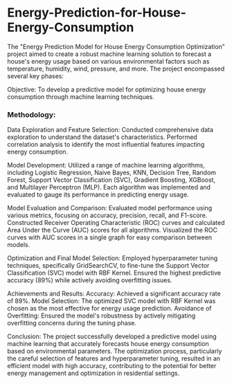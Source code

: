 # Energy-Prediction-for-House-Energy-Consumption

The "Energy Prediction Model for House Energy Consumption Optimization" project aimed to create a robust machine learning solution to forecast a house's energy usage based on various environmental factors such as temperature, humidity, wind, pressure, and more. The project encompassed several key phases:

Objective:
To develop a predictive model for optimizing house energy consumption through machine learning techniques.

### Methodology:

Data Exploration and Feature Selection:
Conducted comprehensive data exploration to understand the dataset's characteristics.
Performed correlation analysis to identify the most influential features impacting energy consumption.

Model Development:
Utilized a range of machine learning algorithms, including Logistic Regression, Naive Bayes, KNN, Decision Tree, Random Forest, Support Vector Classification (SVC), Gradient Boosting, XGBoost, and Multilayer Perceptron (MLP).
Each algorithm was implemented and evaluated to gauge its performance in predicting energy usage.

Model Evaluation and Comparison:
Evaluated model performance using various metrics, focusing on accuracy, precision, recall, and F1-score.
Constructed Receiver Operating Characteristic (ROC) curves and calculated Area Under the Curve (AUC) scores for all algorithms.
Visualized the ROC curves with AUC scores in a single graph for easy comparison between models.

Optimization and Final Model Selection:
Employed hyperparameter tuning techniques, specifically GridSearchCV, to fine-tune the Support Vector Classification (SVC) model with RBF Kernel.
Ensured the highest predictive accuracy (89%) while actively avoiding overfitting issues.

Achievements and Results:
Accuracy: Achieved a significant accuracy rate of 89%.
Model Selection: The optimized SVC model with RBF Kernel was chosen as the most effective for energy usage prediction.
Avoidance of Overfitting: Ensured the model's robustness by actively mitigating overfitting concerns during the tuning phase.

Conclusion:
The project successfully developed a predictive model using machine learning that accurately forecasts house energy consumption based on environmental parameters. The optimization process, particularly the careful selection of features and hyperparameter tuning, resulted in an efficient model with high accuracy, contributing to the potential for better energy management and optimization in residential settings.







